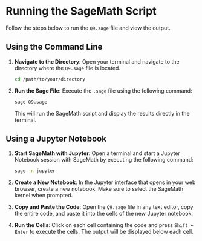 # Running the SageMath Script

Follow the steps below to run the `Q9.sage` file and view the output.

## Using the Command Line

1. **Navigate to the Directory**: Open your terminal and navigate to the directory where the `Q9.sage` file is located.

    ```bash
    cd /path/to/your/directory
    ```

2. **Run the Sage File**: Execute the `.sage` file using the following command:

    ```bash
    sage Q9.sage
    ```

    This will run the SageMath script and display the results directly in the terminal.

## Using a Jupyter Notebook

1. **Start SageMath with Jupyter**: Open a terminal and start a Jupyter Notebook session with SageMath by executing the following command:

    ```bash
    sage -n jupyter
    ```

2. **Create a New Notebook**: In the Jupyter interface that opens in your web browser, create a new notebook. Make sure to select the SageMath kernel when prompted.

3. **Copy and Paste the Code**: Open the `Q9.sage` file in any text editor, copy the entire code, and paste it into the cells of the new Jupyter notebook.

4. **Run the Cells**: Click on each cell containing the code and press `Shift + Enter` to execute the cells. The output will be displayed below each cell.

